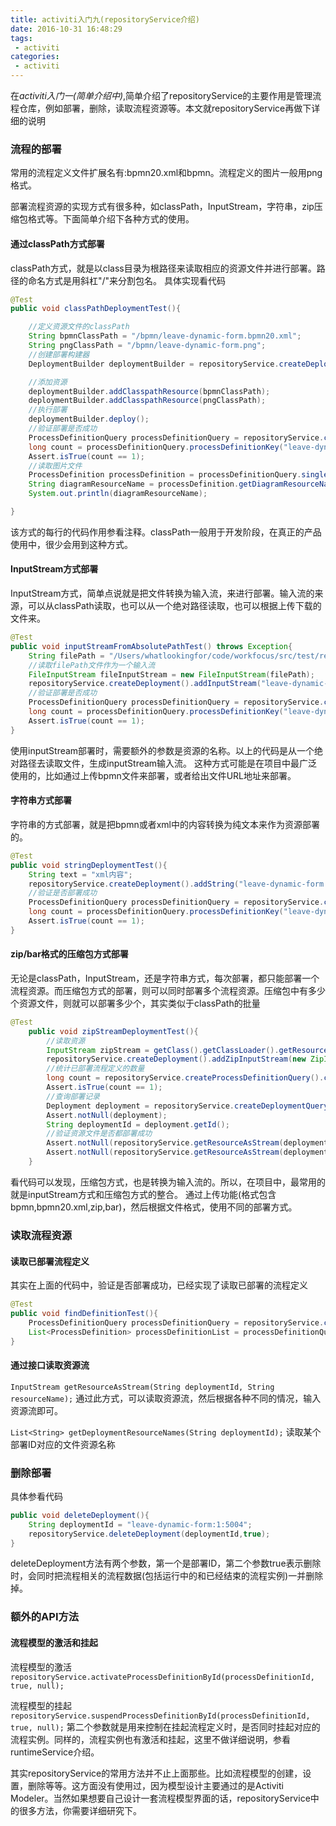 ```yaml
---
title: activiti入门九(repositoryService介绍)
date: 2016-10-31 16:48:29
tags:
 - activiti
categories:
 - activiti
---
```

在*activiti入门一(简单介绍中)*,简单介绍了repositoryService的主要作用是管理流程仓库，例如部署，删除，读取流程资源等。本文就repositoryService再做下详细的说明
<!-- more -->

### 流程的部署
常用的流程定义文件扩展名有:bpmn20.xml和bpmn。流程定义的图片一般用png格式。

部署流程资源的实现方式有很多种，如classPath，InputStream，字符串，zip压缩包格式等。下面简单介绍下各种方式的使用。

#### 通过classPath方式部署

classPath方式，就是以class目录为根路径来读取相应的资源文件并进行部署。路径的命名方式是用斜杠"/"来分割包名。
具体实现看代码
```java
@Test
public void classPathDeploymentTest(){

    //定义资源文件的classPath
    String bpmnClassPath = "/bpmn/leave-dynamic-form.bpmn20.xml";
    String pngClassPath = "/bpmn/leave-dynamic-form.png";
    //创建部署构建器
    DeploymentBuilder deploymentBuilder = repositoryService.createDeployment();

    //添加资源
    deploymentBuilder.addClasspathResource(bpmnClassPath);
    deploymentBuilder.addClasspathResource(pngClassPath);
    //执行部署
    deploymentBuilder.deploy();
    //验证部署是否成功
    ProcessDefinitionQuery processDefinitionQuery = repositoryService.createProcessDefinitionQuery();
    long count = processDefinitionQuery.processDefinitionKey("leave-dynamic-from").count();
    Assert.isTrue(count == 1);
    //读取图片文件
    ProcessDefinition processDefinition = processDefinitionQuery.singleResult();
    String diagramResourceName = processDefinition.getDiagramResourceName();
    System.out.println(diagramResourceName);

}
```

该方式的每行的代码作用参看注释。classPath一般用于开发阶段，在真正的产品使用中，很少会用到这种方式。

#### InputStream方式部署
InputStream方式，简单点说就是把文件转换为输入流，来进行部署。输入流的来源，可以从classPath读取，也可以从一个绝对路径读取，也可以根据上传下载的文件来。

```java
@Test
public void inputStreamFromAbsolutePathTest() throws Exception{
    String filePath = "/Users/whatlookingfor/code/workfocus/src/test/resources/bpmn/leave-dynamic-form.bpmn20.xml";
    //读取filePath文件作为一个输入流
    FileInputStream fileInputStream = new FileInputStream(filePath);
    repositoryService.createDeployment().addInputStream("leave-dynamic-form.bpmn20.xml",fileInputStream).deploy();
    //验证部署是否成功
    ProcessDefinitionQuery processDefinitionQuery = repositoryService.createProcessDefinitionQuery();
    long count = processDefinitionQuery.processDefinitionKey("leave-dynamic-form").count();
    Assert.isTrue(count == 1);
}
```

使用inputStream部署时，需要额外的参数是资源的名称。以上的代码是从一个绝对路径去读取文件，生成inputStream输入流。
这种方式可能是在项目中最广泛使用的，比如通过上传bpmn文件来部署，或者给出文件URL地址来部署。

#### 字符串方式部署
字符串的方式部署，就是把bpmn或者xml中的内容转换为纯文本来作为资源部署的。
```java
@Test
public void stringDeploymentTest(){
    String text = "xml内容";
    repositoryService.createDeployment().addString("leave-dynamic-form.bpmn20.xml",text);
    //验证是否部署成功
    ProcessDefinitionQuery processDefinitionQuery = repositoryService.createProcessDefinitionQuery();
    long count = processDefinitionQuery.processDefinitionKey("leave-dynamic-form").count();
    Assert.isTrue(count == 1);
}
```

#### zip/bar格式的压缩包方式部署
无论是classPath，InputStream，还是字符串方式，每次部署，都只能部署一个流程资源。而压缩包方式的部署，则可以同时部署多个流程资源。压缩包中有多少个资源文件，则就可以部署多少个，其实类似于classPath的批量
```java
@Test
    public void zipStreamDeploymentTest(){
        //读取资源
        InputStream zipStream = getClass().getClassLoader().getResourceAsStream("bpmn/leave.zip");
        repositoryService.createDeployment().addZipInputStream(new ZipInputStream(zipStream)).deploy();
        //统计已部署流程定义的数量
        long count = repositoryService.createProcessDefinitionQuery().count();
        Assert.isTrue(count == 1);
        //查询部署记录
        Deployment deployment = repositoryService.createDeploymentQuery().singleResult();
        Assert.notNull(deployment);
        String deploymentId = deployment.getId();
        //验证资源文件是否都部署成功
        Assert.notNull(repositoryService.getResourceAsStream(deploymentId,"leave-dynamic-form.bpmn"));
        Assert.notNull(repositoryService.getResourceAsStream(deploymentId,"leave-dynamic-form.png"));
    }
```

看代码可以发现，压缩包方式，也是转换为输入流的。所以，在项目中，最常用的就是inputStream方式和压缩包方式的整合。
通过上传功能(格式包含bpmn,bpmn20.xml,zip,bar)，然后根据文件格式，使用不同的部署方式。

### 读取流程资源

#### 读取已部署流程定义
其实在上面的代码中，验证是否部署成功，已经实现了读取已部署的流程定义
```java
@Test
public void findDefinitionTest(){
    ProcessDefinitionQuery processDefinitionQuery = repositoryService.createProcessDefinitionQuery();
    List<ProcessDefinition> processDefinitionList = processDefinitionQuery.listPage(0,10);
}
```


#### 通过接口读取资源流
` InputStream getResourceAsStream(String deploymentId, String resourceName); `
通过此方式，可以读取资源流，然后根据各种不同的情况，输入资源流即可。

` List<String> getDeploymentResourceNames(String deploymentId); `
读取某个部署ID对应的文件资源名称


### 删除部署
具体参看代码
```java
public void deleteDeployment(){
    String deploymentId = "leave-dynamic-form:1:5004";
    repositoryService.deleteDeployment(deploymentId,true);
}
```
deleteDeployment方法有两个参数，第一个是部署ID，第二个参数true表示删除时，会同时把流程相关的流程数据(包括运行中的和已经结束的流程实例)一并删除掉。

### 额外的API方法

#### 流程模型的激活和挂起
流程模型的激活
` repositoryService.activateProcessDefinitionById(processDefinitionId, true, null); `

流程模型的挂起
` repositoryService.suspendProcessDefinitionById(processDefinitionId, true, null); `
第二个参数就是用来控制在挂起流程定义时，是否同时挂起对应的流程实例。同样的，流程实例也有激活和挂起，这里不做详细说明，参看runtimeService介绍。

其实repositoryService的常用方法并不止上面那些。比如流程模型的创建，设置，删除等等。这方面没有使用过，因为模型设计主要通过的是Activiti Modeler。当然如果想要自己设计一套流程模型界面的话，repositoryService中的很多方法，你需要详细研究下。




